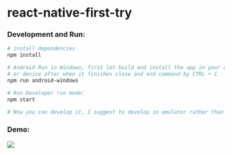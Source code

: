# react-native-first-try

### Development and Run:

```bash
# install dependencies
npm install

# Android Run in Windows, first let build and install the app in your emulator
# or device after when it finishes close and end command by CTRL + C 
npm run android-windows

# Run Developer run mode:
npm start

# Now you can develop it, I suggest to develop in emulator rather than a device in windows and for Android

```
### Demo:

<img src="./app/assets/Demo.gif">
